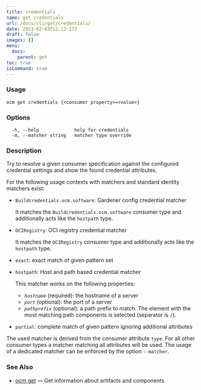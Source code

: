 ```yaml
---
title: credentials
name: get credentials
url: /docs/cli/get/credentials/
date: 2023-02-03T11:12:17Z
draft: false
images: []
menu:
  docs:
    parent: get
toc: true
isCommand: true
---
```

### Usage

```
ocm get credentials {<consumer property>=<value>}
```

### Options

```
  -h, --help             help for credentials
  -m, --matcher string   matcher type override
```

### Description


Try to resolve a given consumer specification against the configured credential
settings and show the found credential attributes.

For the following usage contexts with matchers and standard identity matchers exist:

  - <code>Buildcredentials.ocm.software</code>: Gardener config credential matcher
    
    It matches the <code>Buildcredentials.ocm.software</code> consumer type and additionally acts like 
    the <code>hostpath</code> type.
  - <code>OCIRegistry</code>: OCI registry credential matcher
    
    It matches the <code>OCIRegistry</code> consumer type and additionally acts like 
    the <code>hostpath</code> type.
  - <code>exact</code>: exact match of given pattern set
  - <code>hostpath</code>: Host and path based credential matcher
    
    This matcher works on the following properties:
    
    - *<code>hostname</code>* (required): the hostname of a server
    - *<code>port</code>* (optional): the port of a server
    - *<code>pathprefix</code>* (optional): a path prefix to match. The 
      element with the most matching path components is selected (separator is <code>/</code>).
    
  - <code>partial</code>: complete match of given pattern ignoring additional attributes

The used matcher is derived from the consumer attribute <code>type</code>.
For all other consumer types a matcher matching all attributes will be used.
The usage of a dedicated matcher can be enforced by the option <code>--matcher</code>.


### See Also

* [ocm get](/docs/cli/get)	 &mdash; Get information about artifacts and components

